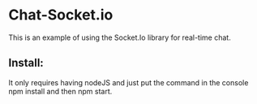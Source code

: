 # Chat-Socket.io
This is an example of using the Socket.Io library for real-time chat.
## Install:
  It only requires having nodeJS and just put the command in the console npm install and then npm start.
